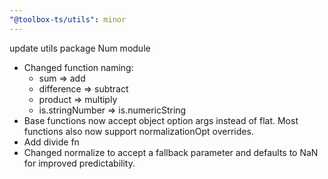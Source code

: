 ```yaml
---
"@toolbox-ts/utils": minor
---
```


update utils package Num module

- Changed function naming:
  - sum => add
  - difference => subtract
  - product => multiply
  - is.stringNumber => is.numericString
- Base functions now accept object option args instead of flat. Most functions
  also now support normalizationOpt overrides.
- Add divide fn
- Changed normalize to accept a fallback parameter and defaults to NaN for
  improved predictability.

